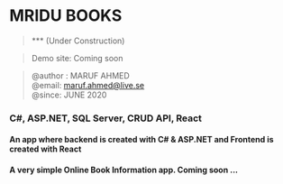 ﻿# MRIDU BOOKS
> *** (Under Construction)

>Demo site: Coming soon<br>

> @author : MARUF AHMED<br>
> @email: maruf.ahmed@live.se<br>
> @since: JUNE 2020<br>

### C#, ASP.NET, SQL Server, CRUD API, React

#### An app where backend is created with C# & ASP.NET and Frontend is created with React

#### A very simple Online Book Information app. Coming soon ...